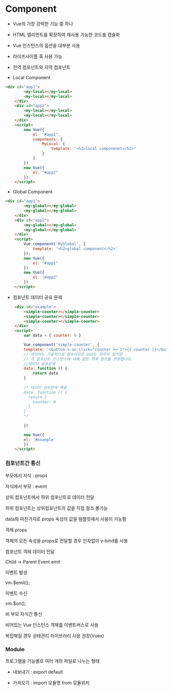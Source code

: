 # Component

- Vue의 가장 강력한 기능 중 하나
- HTML 엘리먼트를 확장하여 재사용 가능한 코드를 캡슐화
- Vue 인스턴스의 옵션을 대부분 사용
- 라이프사이플 훅 사용 가능
- 전역 컴포넌트와 지역 컴포넌트



- Local Component

```html
<div id="app1">
        <my-local></my-local>
        <my-local></my-local>
    </div>
    <div id="app2">
        <my-local></my-local>
        <my-local></my-local>
    </div>
    <script>
        new Vue({
            el: "#app1",
            components: {
                MyLocal: {
                    template: '<h2>local componenet</h2>'
                }
            }
        })
        new Vue({
            el: "#app2"
        })
    </script>
```





- Global Component 

````html
<div id="app1">
        <my-global></my-global>
        <my-global></my-global>
    </div>
    <div id="app2">
        <my-global></my-global>
        <my-global></my-global>
    </div>
    <script>
        Vue.component('MyGlobal', {
            template: '<h2>global component</h2>'
        });  
        new Vue({
            el: "#app1"
        })
        new Vue({
            el: "#app2"
        })
    </script>
````



- 컴포넌트 데이터 공유 문제

```html
    <div id="example">
        <simple-counter></simple-counter>
        <simple-counter></simple-counter>
        <simple-counter></simple-counter>
    </div>
    <script>
        var data = { counter: 0 }

        Vue.component('simple-counter', {
        template: '<button v-on:click="counter += 1">{{ counter }}</button>',
        // 데이터는 기술적으로 함수이므로 Vue는 따지지 않지만
        // 각 컴포넌트 인스턴스에 대해 같은 객체 참조를 반환합니다.
        //데이터 공유문제
        data: function () {
            return data
        }
        
        /* 데이터 공유문제 해결
        data: function () {
          return {
            counter: 0
          }
        }
        */
          
        })

        new Vue({
        el: '#example'
        })  
    </script>
```



### 컴포넌트간 통신

부모에서 자식 : props

자식에서 부모 : event

상위 컴포넌트에서 하위 컴포넌트로 데이터 전달

하위 컴포넌트는 상위컴포넌트의 값을 직접 참조 불가능

data와 마찬가지로 props 속성의 값을 템플릿에서 사용이 가능함



객체 props 

객체의 모든 속성을 props로 전달할 경우 인자없이 v-bind를 사용



컴포넌트 객체 데이터 전달



Child -> Parent Event emit

이벤트 발생

vm.$emit();



이벤트 수신

vm.$on();



비 부모 자식간 통신

비어있는 Vue 인스턴스 객체를 이벤트버스로 사용

복잡해질 경우 상태관리 라이브러리 사용 권장(Vuex)



### Module

프로그램을 기능별로 여러 개의 파일로 나누는 형태

- 내보내기 : export default

- 가져오기 : import 모듈명 from 모듈위치